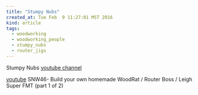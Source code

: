 ```yaml
---
title: "Stumpy Nubs"
created_at: Tue Feb  9 11:27:01 MST 2016
kind: article
tags:
  - woodworking
  - woodworking_people
  - stumpy_nubs
  - router_jigs
---
```



Stumpy Nubs <a href="https://www.youtube.com/user/StumpyNubsWorkshop" target="_blank">youtube channel</a>

<a href="https://www.youtube.com/watch?v=VgWTsISvPAI" target="_blank">youtube</a>
SNW46- Build your own homemade WoodRat / Router Boss / Leigh Super FMT (part 1 of 2) 

<!--
html boilerplate
<a href="" target="_blank"></a>
<img src="" width="400px">
-->


